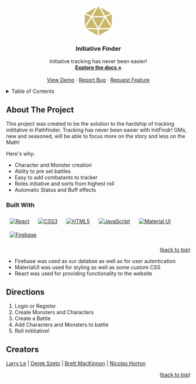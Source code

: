 <a name="readme-top"></a>

<!-- PROJECT LOGO -->
<br />
<div align="center">
  <a href="https://initfindr.onrender.com">
    <img src="./public/Images/d20dice.png" alt="Logo" width="80" height="80">
  </a>


  <h3 align="center">Initiative Finder</h3>

  <p align="center">
    Initiative tracking has never been easier!
    <br />
    <a href="https://github.com/Nic-Horton/initiative-finder"><strong>Explore the docs »</strong></a>
    <br />
    <br />
    <a href="https://initfindr.onrender.com">View Demo</a>
    ·
    <a href="https://github.com/Nic-Horton/initiative-finder/issues">Report Bug</a>
    ·
    <a href="https://github.com/Nic-Horton/initiative-finder/issues">Request Feature</a>
  </p>
</div>



<!-- TABLE OF CONTENTS -->
<details>
  <summary>Table of Contents</summary>
  <ol>
    <li>
      <a href="#about-the-project">About The Project</a>
      <ul>
        <li><a href="#built-with">Built With</a></li>
      </ul>
    </li>
    <li><a href="#directions">Directions</a></li>
    <li><a href="#acknowledgments">Creators</a></li>
  </ol>
</details>



<!-- ABOUT THE PROJECT -->
## About The Project
<a name="about-the-project"></a>

This project was created to be the solution to the hardship of tracking inititative in Pathfinder.
Tracking has never been easier with InitFindr! GMs, new and seasoned, will be able to focus more on the story and less on the Math!

Here's why:
* Character and Monster creation
* Ablity to pre set battles
* Easy to add combatants to tracker
* Roles initiative and sorts from highest roll
* Automatic Status and Buff effects


### Built With
<a name="built-with"></a>

<div align="left">  
<a href="https://reactjs.org/" target="_blank"><img style="margin: 10px" src="https://profilinator.rishav.dev/skills-assets/react-original-wordmark.svg" alt="React" height="50" /></a>  
<a href="https://www.w3schools.com/css/" target="_blank"><img style="margin: 10px" src="https://profilinator.rishav.dev/skills-assets/css3-original-wordmark.svg" alt="CSS3" height="50" /></a>  
<a href="https://en.wikipedia.org/wiki/HTML5" target="_blank"><img style="margin: 10px" src="https://profilinator.rishav.dev/skills-assets/html5-original-wordmark.svg" alt="HTML5" height="50" /></a>  
<a href="https://www.javascript.com/" target="_blank"><img style="margin: 10px" src="https://profilinator.rishav.dev/skills-assets/javascript-original.svg" alt="JavaScript" height="50" /></a>  
<a href="https://mui.com/" target="_blank"><img style="margin: 10px" src="https://profilinator.rishav.dev/skills-assets/mui.png" alt="Material UI" height="50" /></a>  
<a href="https://firebase.google.com/" target="_blank"><img style="margin: 10px" src="https://profilinator.rishav.dev/skills-assets/firebase.png" alt="Firebase" height="50" /></a>  
</div>
<p align="right">(<a href="#readme-top">back to top</a>)</p>

* Firebase was used as our databse as well as for user autentication
* MaterialUI was used for styling as well as some custom CSS
* React was used for providing functionality to the website


<!-- Directions -->
## Directions
<a name="directions"></a>

1. Login or Register
2. Create Monsters and Characters
3. Create a Battle
4. Add Characters and Monsters to battle
5. Roll inititiative!


<!-- ACKNOWLEDGMENTS -->
## Creators
<a name="acknowledgments"></a>

<div align="left">
<p align="left">
<a href="https://github.com/lelarry26" target="_blank">Larry Le</a>  |
<a href="https://github.com/MidnightMicro" target="_blank">Derek Szeto</a>  |
<a href="https://github.com/JudgeBreaded" target="_blank">Brett MacKinnon</a> |
<a href="https://github.com/Nic-Horton" target="_blank">Nicolas Horton</a> 
</p>
</div>

<p align="right">(<a href="#readme-top">back to top</a>)</p>

